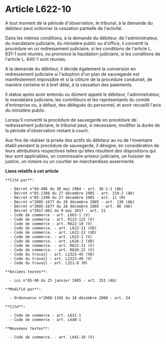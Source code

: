 # Article L622-10

A tout moment de la période d'observation, le tribunal, à la demande du débiteur peut ordonner la cessation partielle de
l'activité. 

Dans les mêmes conditions, à la demande du débiteur, de l'administrateur, du mandataire judiciaire, du ministère public ou
d'office, il convertit la procédure en un redressement judiciaire, si les conditions de l'article L. 631-1 sont réunies, ou
prononce la liquidation judiciaire, si les conditions de l'article L. 640-1 sont réunies.

A la demande du débiteur, il décide également la conversion en redressement judiciaire si l'adoption d'un plan de sauvegarde
est manifestement impossible et si la clôture de la procédure conduirait, de manière certaine et à bref délai, à la cessation
des paiements. 

Il statue après avoir entendu ou dûment appelé le débiteur, l'administrateur, le mandataire judiciaire, les contrôleurs et
les représentants du comité d'entreprise ou, à défaut, des délégués du personnel, et avoir recueilli l'avis du ministère
public. 

Lorsqu'il convertit la procédure de sauvegarde en procédure de redressement judiciaire, le tribunal peut, si nécessaire,
modifier la durée de la période d'observation restant à courir. 

Aux fins de réaliser la prisée des actifs du débiteur au vu de l'inventaire établi pendant la procédure de sauvegarde, il
désigne, en considération de leurs attributions respectives telles qu'elles résultent des dispositions qui leur sont
applicables, un commissaire-priseur judiciaire, un huissier de justice, un notaire ou un courtier en marchandises assermenté.

**Liens relatifs à cet article**

	**Cité par**:

	  - Décret n°84-406 du 30 mai 1984 - art. 36-1-1 (Ab)
	  - Décret n°85-1388 du 27 décembre 1985 - art. 119-2 (Ab)
	  - Décret n°85-1390 du 27 décembre 1985 - art. 11 (M)
	  - Décret n°2005-1677 du 28 décembre 2005 - art. 138 (Ab)
	  - Décret n°2005-1677 du 28 décembre 2005 - art. 86 (Ab)
	  - Décret n°2017-861 du 9 mai 2017 - art. 21
	  - Code de commerce - art. L663-1 (V)
	  - Code de commerce - art. R123-122 (V)
	  - Code de commerce - art. R622-10 (V)
	  - Code de commerce. - art. L622-11 (VD)
	  - Code de commerce. - art. L622-12 (VD)
	  - Code de commerce. - art. L623-1 (V)
	  - Code de commerce. - art. L626-2 (VD)
	  - Code de commerce. - art. R622-11 (V)
	  - Code de commerce. - art. R626-22 (V)
	  - Code du travail - art. L2323-45 (VD)
	  - Code du travail - art. L2323-49 (V)
	  - Code du travail - art. L321-8 (M)

	**Anciens textes**:

	  - Loi n°85-98 du 25 janvier 1985 - art. 153 (Ab)

	**Modifié par**:

	  - Ordonnance n°2008-1345 du 18 décembre 2008 - art. 24

	**Cite**:

	  - Code de commerce - art. L631-1
	  - Code de commerce - art. L640-1

	**Nouveaux textes**:

	  - Code de commerce. - art. L641-10 (V)
